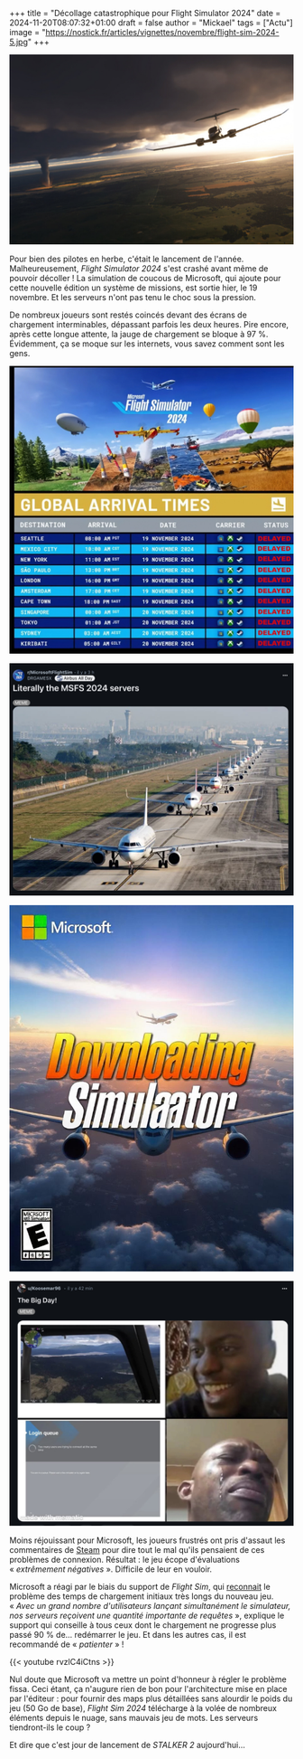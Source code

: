 +++
title = "Décollage catastrophique pour Flight Simulator 2024"
date = 2024-11-20T08:07:32+01:00
draft = false
author = "Mickael"
tags = ["Actu"]
image = "https://nostick.fr/articles/vignettes/novembre/flight-sim-2024-5.jpg"
+++

![Flight Sim 2024](flight-sim-2024-5.jpg "Y a de l'orage dans l'air.")

Pour bien des pilotes en herbe, c'était le lancement de l'année. Malheureusement, *Flight Simulator 2024* s'est crashé avant même de pouvoir décoller ! La simulation de coucous de Microsoft, qui ajoute pour cette nouvelle édition un système de missions, est sortie hier, le 19 novembre. Et les serveurs n'ont pas tenu le choc sous la pression.

De nombreux joueurs sont restés coincés devant des écrans de chargement interminables, dépassant parfois les deux heures. Pire encore, après cette longue attente, la jauge de chargement se bloque à 97 %. Évidemment, ça se moque sur les internets, vous savez comment sont les gens.

![Flight Sim 2024](flight-sim-2024.jpg "@ StressSnooze")

![Flight Sim 2024](flight-sim-2024-2.jpg "Les serveurs Flight Sim 2024 (allégorie) @ DRGAMESX")

![Flight Sim 2024](flight-sim-2024-3.jpg "@ Rofloxxor")

![Flight Sim 2024](flight-sim-2024-4.jpg "@ Koosemar96")

Moins réjouissant pour Microsoft, les joueurs frustrés ont pris d'assaut les commentaires de [Steam](https://store.steampowered.com/app/2537590/Microsoft_Flight_Simulator_2024/) pour dire tout le mal qu'ils pensaient de ces problèmes de connexion. Résultat : le jeu écope d'évaluations « *extrêmement négatives* ». Difficile de leur en vouloir.

Microsoft a réagi par le biais du support de *Flight Sim*, qui [reconnait](https://x.com/MSFS_Support/status/1858932444260421714) le problème des temps de chargement initiaux très longs du nouveau jeu. « *Avec un grand nombre d'utilisateurs lançant simultanément le simulateur, nos serveurs reçoivent une quantité importante de requêtes* », explique le support qui conseille à tous ceux dont le chargement ne progresse plus passé 90 % de… redémarrer le jeu. Et dans les autres cas, il est recommandé de « *patienter* » !

{{< youtube rvzlC4iCtns >}} 

Nul doute que Microsoft va mettre un point d'honneur à régler le problème fissa. Ceci étant, ça n'augure rien de bon pour l'architecture mise en place par l'éditeur : pour fournir des maps plus détaillées sans alourdir le poids du jeu (50 Go de base), *Flight Sim 2024* télécharge à la volée de nombreux éléments depuis le nuage, sans mauvais jeu de mots. Les serveurs tiendront-ils le coup ?

Et dire que c'est jour de lancement de *STALKER 2* aujourd'hui…